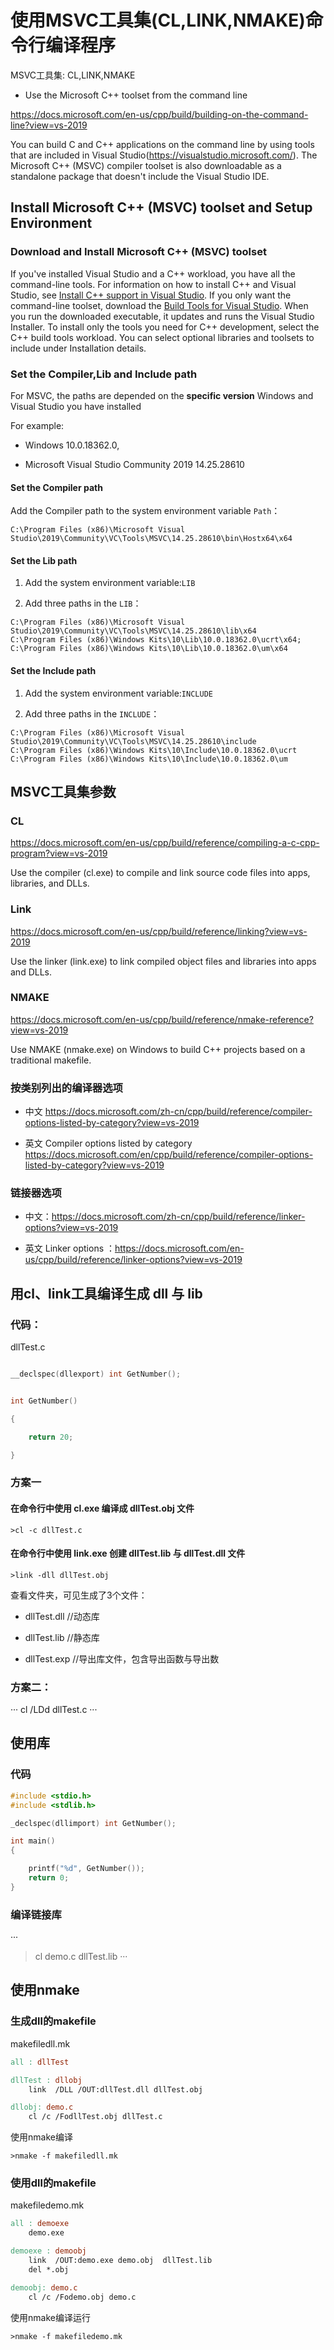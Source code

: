 #  使用MSVC工具集(CL,LINK,NMAKE)命令行编译程序

MSVC工具集: CL,LINK,NMAKE

 * Use the Microsoft C++ toolset from the command line

https://docs.microsoft.com/en-us/cpp/build/building-on-the-command-line?view=vs-2019

You can build C and C++ applications on the command line by using tools that are included in Visual Studio(https://visualstudio.microsoft.com/). The Microsoft C++ (MSVC) compiler toolset is also downloadable as a standalone package that doesn't include the Visual Studio IDE.

## Install Microsoft C++ (MSVC) toolset and Setup Environment

### Download and Install Microsoft C++ (MSVC) toolset

If you've installed Visual Studio and a C++ workload, you have all the command-line tools. For information on how to install C++ and Visual Studio, see [Install C++ support in Visual Studio](https://docs.microsoft.com/en-us/cpp/build/vscpp-step-0-installation?view=vs-2019). If you only want the command-line toolset, download the [Build Tools for Visual Studio](https://visualstudio.microsoft.com/downloads/#build-tools-for-visual-studio-2019). When you run the downloaded executable, it updates and runs the Visual Studio Installer. To install only the tools you need for C++ development, select the C++ build tools workload. You can select optional libraries and toolsets to include under Installation details.

### Set the Compiler,Lib and Include path

For MSVC, the paths are depended on the **specific version** Windows and Visual Studio you have installed 

For example:

* Windows 10.0.18362.0,

* Microsoft Visual Studio Community 2019 14.25.28610

#### Set the Compiler path

Add the Compiler path to the system environment variable `Path`：

```
C:\Program Files (x86)\Microsoft Visual Studio\2019\Community\VC\Tools\MSVC\14.25.28610\bin\Hostx64\x64
```

#### Set the Lib path

1. Add the system environment variable:`LIB`

2. Add three paths in the `LIB`：
```
C:\Program Files (x86)\Microsoft Visual Studio\2019\Community\VC\Tools\MSVC\14.25.28610\lib\x64
C:\Program Files (x86)\Windows Kits\10\Lib\10.0.18362.0\ucrt\x64; 
C:\Program Files (x86)\Windows Kits\10\Lib\10.0.18362.0\um\x64
```

#### Set the Include path

1. Add the system environment variable:`INCLUDE`

2. Add three paths in the `INCLUDE`：

```
C:\Program Files (x86)\Microsoft Visual Studio\2019\Community\VC\Tools\MSVC\14.25.28610\include
C:\Program Files (x86)\Windows Kits\10\Include\10.0.18362.0\ucrt
C:\Program Files (x86)\Windows Kits\10\Include\10.0.18362.0\um
```

## MSVC工具集参数

### CL

https://docs.microsoft.com/en-us/cpp/build/reference/compiling-a-c-cpp-program?view=vs-2019

Use the compiler (cl.exe) to compile and link source code files into apps, libraries, and DLLs.

### Link

https://docs.microsoft.com/en-us/cpp/build/reference/linking?view=vs-2019

Use the linker (link.exe) to link compiled object files and libraries into apps and DLLs.

### NMAKE

https://docs.microsoft.com/en-us/cpp/build/reference/nmake-reference?view=vs-2019

Use NMAKE (nmake.exe) on Windows to build C++ projects based on a traditional makefile.

### 按类别列出的编译器选项

* 中文 https://docs.microsoft.com/zh-cn/cpp/build/reference/compiler-options-listed-by-category?view=vs-2019

* 英文 Compiler options listed by category  https://docs.microsoft.com/en/cpp/build/reference/compiler-options-listed-by-category?view=vs-2019

### 链接器选项

* 中文：https://docs.microsoft.com/zh-cn/cpp/build/reference/linker-options?view=vs-2019

* 英文 Linker options ：https://docs.microsoft.com/en-us/cpp/build/reference/linker-options?view=vs-2019

## 用cl、link工具编译生成 dll 与 lib

### 代码：

 dllTest.c

```c

__declspec(dllexport) int GetNumber(); 


int GetNumber()

{

	return 20;

}
```

### 方案一

#### 在命令行中使用 cl.exe 编译成 dllTest.obj 文件

```
>cl -c dllTest.c
```

#### 在命令行中使用 link.exe 创建 dllTest.lib 与 dllTest.dll 文件

```
>link -dll dllTest.obj
```

查看文件夹，可见生成了3个文件：

* dllTest.dll //动态库

* dllTest.lib //静态库

* dllTest.exp //导出库文件，包含导出函数与导出数

### 方案二：
···
cl /LDd dllTest.c
···

## 使用库

### 代码

```c
#include <stdio.h>
#include <stdlib.h>

_declspec(dllimport) int GetNumber();

int main()
{

	printf("%d", GetNumber());
	return 0;
}
```

### 编译链接库

···
>cl demo.c dllTest.lib 
···


## 使用nmake

### 生成dll的makefile

makefiledll.mk

```makefile
all : dllTest

dllTest : dllobj
	link  /DLL /OUT:dllTest.dll dllTest.obj  

dllobj: demo.c
	cl /c /FodllTest.obj dllTest.c
```

使用nmake编译

```
>nmake -f makefiledll.mk
```

### 使用dll的makefile

makefiledemo.mk

```makefile
all : demoexe
	demo.exe

demoexe : demoobj
	link  /OUT:demo.exe demo.obj  dllTest.lib
	del *.obj

demoobj: demo.c
	cl /c /Fodemo.obj demo.c 
```	

使用nmake编译运行

```
>nmake -f makefiledemo.mk
```




